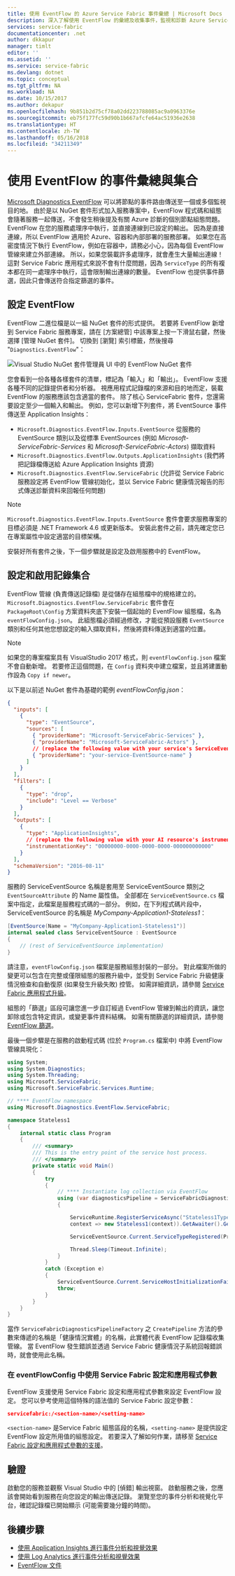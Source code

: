 ```yaml
---
title: 使用 EventFlow 的 Azure Service Fabric 事件彙總 | Microsoft Docs
description: 深入了解使用 EventFlow 的彙總及收集事件，監視和診斷 Azure Service Fabric 叢集。
services: service-fabric
documentationcenter: .net
author: dkkapur
manager: timlt
editor: ''
ms.assetid: ''
ms.service: service-fabric
ms.devlang: dotnet
ms.topic: conceptual
ms.tgt_pltfrm: NA
ms.workload: NA
ms.date: 10/15/2017
ms.author: dekapur
ms.openlocfilehash: 9b851b2d75cf78a02dd223788085ac9a0963376e
ms.sourcegitcommit: eb75f177fc59d90b1b667afcfe64ac51936e2638
ms.translationtype: HT
ms.contentlocale: zh-TW
ms.lasthandoff: 05/16/2018
ms.locfileid: "34211349"
---
```

# <a name="event-aggregation-and-collection-using-eventflow"></a>使用 EventFlow 的事件彙總與集合

[Microsoft Diagnostics EventFlow](https://github.com/Azure/diagnostics-eventflow) 可以將節點的事件路由傳送至一個或多個監視目的地。 由於是以 NuGet 套件形式加入服務專案中，EventFlow 程式碼和組態會隨著服務一起傳送，不會發生稍後提及有關 Azure 診斷的個別節點組態問題。 EventFlow 在您的服務處理序中執行，並直接連線到已設定的輸出。 因為是直接連線，所以 EventFlow 適用於 Azure、容器和內部部署的服務部署。 如果您在高密度情況下執行 EventFlow，例如在容器中，請務必小心，因為每個 EventFlow 管線來建立外部連線。 所以，如果您裝載許多處理序，就會產生大量輸出連線！ 這對 Service Fabric 應用程式來說不會有什麼問題，因為 `ServiceType` 的所有複本都在同一處理序中執行，這會限制輸出連線的數量。 EventFlow 也提供事件篩選，因此只會傳送符合指定篩選的事件。

## <a name="set-up-eventflow"></a>設定 EventFlow

EventFlow 二進位檔是以一組 NuGet 套件的形式提供。 若要將 EventFlow 新增到 Service Fabric 服務專案，請在 [方案總管] 中該專案上按一下滑鼠右鍵，然後選擇 [管理 NuGet 套件]。 切換到 [瀏覽] 索引標籤，然後搜尋 "`Diagnostics.EventFlow`"：

![Visual Studio NuGet 套件管理員 UI 中的 EventFlow NuGet 套件](./media/service-fabric-diagnostics-event-aggregation-eventflow/eventflow-nuget.png)

您會看到一份各種各樣套件的清單，標記為「輸入」和「輸出」。 EventFlow 支援各種不同的記錄提供者和分析器。 視應用程式記錄檔的來源和目的地而定，裝載 EventFlow 的服務應該包含適當的套件。 除了核心 ServiceFabric 套件，您還需要設定至少一個輸入和輸出。 例如，您可以新增下列套件，將 EventSource 事件傳送至 Application Insights：

* `Microsoft.Diagnostics.EventFlow.Inputs.EventSource` 從服務的 EventSource 類別以及從標準 EventSources (例如 *Microsoft-ServiceFabric-Services* 和 *Microsoft-ServiceFabric-Actors*) 擷取資料
* `Microsoft.Diagnostics.EventFlow.Outputs.ApplicationInsights` (我們將把記錄檔傳送給 Azure Application Insights 資源)
* `Microsoft.Diagnostics.EventFlow.ServiceFabric` (允許從 Service Fabric 服務設定將 EventFlow 管線初始化，並以 Service Fabric 健康情況報告的形式傳送診斷資料來回報任何問題)

>[!NOTE]
>`Microsoft.Diagnostics.EventFlow.Inputs.EventSource` 套件會要求服務專案的目標必須是 .NET Framework 4.6 或更新版本。 安裝此套件之前，請先確定您已在專案屬性中設定適當的目標架構。

安裝好所有套件之後，下一個步驟就是設定及啟用服務中的 EventFlow。

## <a name="configure-and-enable-log-collection"></a>設定和啟用記錄集合
EventFlow 管線 (負責傳送記錄檔) 是從儲存在組態檔中的規格建立的。 `Microsoft.Diagnostics.EventFlow.ServiceFabric` 套件會在 `PackageRoot\Config` 方案資料夾底下安裝一個起始的 EventFlow 組態檔，名為 `eventFlowConfig.json`。 此組態檔必須經過修改，才能從預設服務 `EventSource` 類別和任何其他您想設定的輸入擷取資料，然後將資料傳送到適當的位置。

>[!NOTE]
>如果您的專案檔案具有 VisualStudio 2017 格式，則 `eventFlowConfig.json` 檔案不會自動新增。 若要修正這個問題，在 `Config` 資料夾中建立檔案，並且將建置動作設為 `Copy if newer`。 

以下是以前述 NuGet 套件為基礎的範例 *eventFlowConfig.json*：
```json
{
  "inputs": [
    {
      "type": "EventSource",
      "sources": [
        { "providerName": "Microsoft-ServiceFabric-Services" },
        { "providerName": "Microsoft-ServiceFabric-Actors" },
        // (replace the following value with your service's ServiceEventSource name)
        { "providerName": "your-service-EventSource-name" }
      ]
    }
  ],
  "filters": [
    {
      "type": "drop",
      "include": "Level == Verbose"
    }
  ],
  "outputs": [
    {
      "type": "ApplicationInsights",
      // (replace the following value with your AI resource's instrumentation key)
      "instrumentationKey": "00000000-0000-0000-0000-000000000000"
    }
  ],
  "schemaVersion": "2016-08-11"
}
```

服務的 ServiceEventSource 名稱是套用至 ServiceEventSource 類別之 `EventSourceAttribute` 的 Name 屬性值。 全部都在 `ServiceEventSource.cs` 檔案中指定，此檔案是服務程式碼的一部分。 例如，在下列程式碼片段中，ServiceEventSource 的名稱是 *MyCompany-Application1-Stateless1*：

```csharp
[EventSource(Name = "MyCompany-Application1-Stateless1")]
internal sealed class ServiceEventSource : EventSource
{
    // (rest of ServiceEventSource implementation)
}
```

請注意，`eventFlowConfig.json` 檔案是服務組態封裝的一部分。 對此檔案所做的變更可以包含在完整或僅限組態的服務升級中，並受到 Service Fabric 升級健康情況檢查和自動復原 (如果發生升級失敗) 控管。 如需詳細資訊，請參閱 [Service Fabric 應用程式升級](service-fabric-application-upgrade.md)。

組態的「篩選」區段可讓您進一步自訂經過 EventFlow 管線到輸出的資訊，讓您卸除或包含特定資訊，或變更事件資料結構。 如需有關篩選的詳細資訊，請參閱 [EventFlow 篩選](https://github.com/Azure/diagnostics-eventflow#filters)。

最後一個步驟是在服務的啟動程式碼 (位於 `Program.cs` 檔案中) 中將 EventFlow 管線具現化：

```csharp
using System;
using System.Diagnostics;
using System.Threading;
using Microsoft.ServiceFabric;
using Microsoft.ServiceFabric.Services.Runtime;

// **** EventFlow namespace
using Microsoft.Diagnostics.EventFlow.ServiceFabric;

namespace Stateless1
{
    internal static class Program
    {
        /// <summary>
        /// This is the entry point of the service host process.
        /// </summary>
        private static void Main()
        {
            try
            {
                // **** Instantiate log collection via EventFlow
                using (var diagnosticsPipeline = ServiceFabricDiagnosticPipelineFactory.CreatePipeline("MyApplication-MyService-DiagnosticsPipeline"))
                {

                    ServiceRuntime.RegisterServiceAsync("Stateless1Type",
                    context => new Stateless1(context)).GetAwaiter().GetResult();

                    ServiceEventSource.Current.ServiceTypeRegistered(Process.GetCurrentProcess().Id, typeof(Stateless1).Name);

                    Thread.Sleep(Timeout.Infinite);
                }
            }
            catch (Exception e)
            {
                ServiceEventSource.Current.ServiceHostInitializationFailed(e.ToString());
                throw;
            }
        }
    }
}
```

當作 `ServiceFabricDiagnosticsPipelineFactory` 之 `CreatePipeline` 方法的參數來傳遞的名稱是「健康情況實體」的名稱，此實體代表 EventFlow 記錄檔收集管線。 當 EventFlow 發生錯誤並透過 Service Fabric 健康情況子系統回報錯誤時，就會使用此名稱。

### <a name="use-service-fabric-settings-and-application-parameters-in-eventflowconfig"></a>在 eventFlowConfig 中使用 Service Fabric 設定和應用程式參數

EventFlow 支援使用 Service Fabric 設定和應用程式參數來設定 EventFlow 設定。 您可以參考使用這個特殊的語法值的 Service Fabric 設定參數：

```json
servicefabric:/<section-name>/<setting-name>
```

`<section-name>` 是Service Fabric 組態區段的名稱，`<setting-name>` 是提供設定 EventFlow 設定所用值的組態設定。 若要深入了解如何作業，請移至 [Service Fabric 設定和應用程式參數的支援](https://github.com/Azure/diagnostics-eventflow#support-for-service-fabric-settings-and-application-parameters)。

## <a name="verification"></a>驗證

啟動您的服務並觀察 Visual Studio 中的 [偵錯] 輸出視窗。 啟動服務之後，您應該會開始看到服務在向您設定的輸出傳送記錄。 瀏覽至您的事件分析和視覺化平台，確認記錄檔已開始顯示 (可能需要幾分鐘的時間)。

## <a name="next-steps"></a>後續步驟

* [使用 Application Insights 進行事件分析和視覺效果](service-fabric-diagnostics-event-analysis-appinsights.md)
* [使用 Log Analytics 進行事件分析和視覺效果](service-fabric-diagnostics-event-analysis-oms.md)
* [EventFlow 文件](https://github.com/Azure/diagnostics-eventflow)
